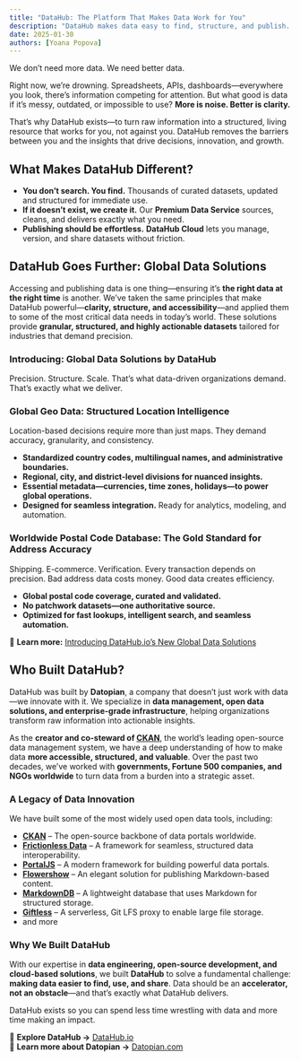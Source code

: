 ```yaml
---
title: "DataHub: The Platform That Makes Data Work for You"
description: "DataHub makes data easy to find, structure, and publish. Built by Datopian, creators of CKAN, Frictionless Data, PortalJS, and more, DataHub provides high-quality, curated datasets for industries that need accuracy, structure, and seamless integration. Explore more."
date: 2025-01-30
authors: [Yoana Popova]
---
```


We don’t need more data. We need better data.

Right now, we’re drowning. Spreadsheets, APIs, dashboards—everywhere you look, there’s information competing for attention. But what good is data if it’s messy, outdated, or impossible to use? **More is noise. Better is clarity.**

That’s why DataHub exists—to turn raw information into a structured, living resource that works for you, not against you. DataHub removes the barriers between you and the insights that drive decisions, innovation, and growth.

## What Makes DataHub Different?

- **You don’t search. You find.** Thousands of curated datasets, updated and structured for immediate use.
- **If it doesn’t exist, we create it.** Our **Premium Data Service** sources, cleans, and delivers exactly what you need.
- **Publishing should be effortless.** **DataHub Cloud** lets you manage, version, and share datasets without friction.

## DataHub Goes Further: Global Data Solutions

Accessing and publishing data is one thing—ensuring it’s **the right data at the right time** is another. We’ve taken the same principles that make DataHub powerful—**clarity, structure, and accessibility**—and applied them to some of the most critical data needs in today’s world. These solutions provide **granular, structured, and highly actionable datasets** tailored for industries that demand precision.

### Introducing: Global Data Solutions by DataHub

Precision. Structure. Scale. That’s what data-driven organizations demand. That’s exactly what we deliver.

### **Global Geo Data: Structured Location Intelligence**
Location-based decisions require more than just maps. They demand accuracy, granularity, and consistency.
- **Standardized country codes, multilingual names, and administrative boundaries.**
- **Regional, city, and district-level divisions for nuanced insights.**
- **Essential metadata—currencies, time zones, holidays—to power global operations.**
- **Designed for seamless integration.** Ready for analytics, modeling, and automation.

### **Worldwide Postal Code Database: The Gold Standard for Address Accuracy**
Shipping. E-commerce. Verification. Every transaction depends on precision. Bad address data costs money. Good data creates efficiency.
- **Global postal code coverage, curated and validated.**
- **No patchwork datasets—one authoritative source.**
- **Optimized for fast lookups, intelligent search, and seamless automation.**

🔗 **Learn more:** [Introducing DataHub.io’s New Global Data Solutions](https://datahub.io/blog/data-solutions-launch)

## **Who Built DataHub?**

DataHub was built by **Datopian**, a company that doesn’t just work with data—we innovate with it. We specialize in **data management, open data solutions, and enterprise-grade infrastructure**, helping organizations transform raw information into actionable insights.

As the **creator and co-steward of [CKAN](https://ckan.org)**, the world’s leading open-source data management system, we have a deep understanding of how to make data **more accessible, structured, and valuable**. Over the past two decades, we’ve worked with **governments, Fortune 500 companies, and NGOs worldwide** to turn data from a burden into a strategic asset.

### **A Legacy of Data Innovation**
We have built some of the most widely used open data tools, including:
- **[CKAN](https://ckan.org)** – The open-source backbone of data portals worldwide.
- **[Frictionless Data](https://frictionlessdata.io)** – A framework for seamless, structured data interoperability.
- **[PortalJS](https://portaljs.com)** – A modern framework for building powerful data portals.
- **[Flowershow](https://flowershow.app)** – An elegant solution for publishing Markdown-based content.
- **[MarkdownDB](https://github.com/datopian/markdowndb)** – A lightweight database that uses Markdown for structured storage.
- **[Giftless](https://giftless.datopian.com/en/latest/)** – A serverless, Git LFS proxy to enable large file storage.
- and more

### **Why We Built DataHub**
With our expertise in **data engineering, open-source development, and cloud-based solutions**, we built **DataHub** to solve a fundamental challenge: **making data easier to find, use, and share**. Data should be an **accelerator, not an obstacle**—and that’s exactly what DataHub delivers.

DataHub exists so you can spend less time wrestling with data and more time making an impact.

🔗 **Explore DataHub →** [DataHub.io](https://datahub.io)  
🔗 **Learn more about Datopian →** [Datopian.com](https://www.datopian.com)

